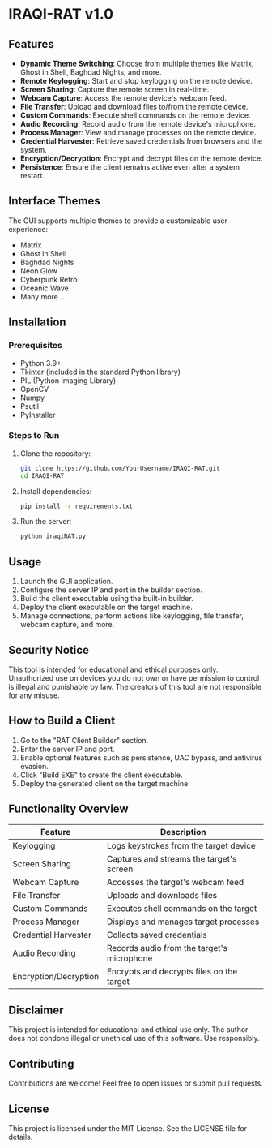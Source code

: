 
# IRAQI-RAT v1.0


## Features
- **Dynamic Theme Switching**: Choose from multiple themes like Matrix, Ghost in Shell, Baghdad Nights, and more.
- **Remote Keylogging**: Start and stop keylogging on the remote device.
- **Screen Sharing**: Capture the remote screen in real-time.
- **Webcam Capture**: Access the remote device's webcam feed.
- **File Transfer**: Upload and download files to/from the remote device.
- **Custom Commands**: Execute shell commands on the remote device.
- **Audio Recording**: Record audio from the remote device's microphone.
- **Process Manager**: View and manage processes on the remote device.
- **Credential Harvester**: Retrieve saved credentials from browsers and the system.
- **Encryption/Decryption**: Encrypt and decrypt files on the remote device.
- **Persistence**: Ensure the client remains active even after a system restart.

## Interface Themes
The GUI supports multiple themes to provide a customizable user experience:
- Matrix
- Ghost in Shell
- Baghdad Nights
- Neon Glow
- Cyberpunk Retro
- Oceanic Wave
- Many more...

## Installation
### Prerequisites
- Python 3.9+
- Tkinter (included in the standard Python library)
- PIL (Python Imaging Library)
- OpenCV
- Numpy
- Psutil
- PyInstaller

### Steps to Run
1. Clone the repository:
   ```bash
   git clone https://github.com/YourUsername/IRAQI-RAT.git
   cd IRAQI-RAT
   ```
2. Install dependencies:
   ```bash
   pip install -r requirements.txt
   ```
3. Run the server:
   ```bash
   python iraqiRAT.py
   ```

## Usage
1. Launch the GUI application.
2. Configure the server IP and port in the builder section.
3. Build the client executable using the built-in builder.
4. Deploy the client executable on the target machine.
5. Manage connections, perform actions like keylogging, file transfer, webcam capture, and more.

## Security Notice
This tool is intended for educational and ethical purposes only. Unauthorized use on devices you do not own or have permission to control is illegal and punishable by law. The creators of this tool are not responsible for any misuse.

## How to Build a Client
1. Go to the "RAT Client Builder" section.
2. Enter the server IP and port.
3. Enable optional features such as persistence, UAC bypass, and antivirus evasion.
4. Click "Build EXE" to create the client executable.
5. Deploy the generated client on the target machine.

## Functionality Overview
| Feature                | Description                                  |
|------------------------|----------------------------------------------|
| Keylogging             | Logs keystrokes from the target device       |
| Screen Sharing         | Captures and streams the target's screen     |
| Webcam Capture         | Accesses the target's webcam feed            |
| File Transfer          | Uploads and downloads files                  |
| Custom Commands        | Executes shell commands on the target        |
| Process Manager        | Displays and manages target processes        |
| Credential Harvester   | Collects saved credentials                  |
| Audio Recording        | Records audio from the target's microphone   |
| Encryption/Decryption  | Encrypts and decrypts files on the target    |

## Disclaimer
This project is intended for educational and ethical use only. The author does not condone illegal or unethical use of this software. Use responsibly.

## Contributing
Contributions are welcome! Feel free to open issues or submit pull requests.

## License
This project is licensed under the MIT License. See the LICENSE file for details.
